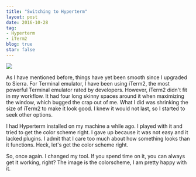 ```yaml
---
title: "Switching to Hyperterm"
layout: post
date: 2016-10-28
tag:
- Hyperterm
- iTerm2
blog: true
star: false
---
```


<img src="{{site.url}}/assets/images/hyperterm-colortheme.jpg" />

As I have mentioned before, things have yet been smooth since I upgraded to Sierra. For Terminal emulator, I have been using iTerm2, the most powerful Terminal emulator rated by developers. However, iTerm2 didn't fit in my workflow. It had four long skinny spaces around it when maximizing the window, which bugged the crap out of me. What I did was shrinking the size of iTerm2 to make it look good. I knew it would not last, so I started to seek other options.

I had Hyperterm installed on my machine a while ago. I played with it and tried to get the color scheme right. I gave up because it was not easy and it lacked plugins. I admit that I care too much about how something looks than it functions. Heck, let's get the color scheme right.

So, once again. I changed my tool. If you spend time on it, you can always get it working, right? The image is the colorscheme, I am pretty happy with it.
